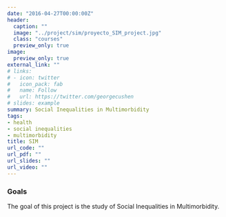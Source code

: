 ```yaml
---
date: "2016-04-27T00:00:00Z"
header:
  caption: ""
  image: "../project/sim/proyecto_SIM_project.jpg"
  class: "courses"
  preview_only: true
image:
  preview_only: true
external_link: ""
# links:
# - icon: twitter
#   icon_pack: fab
#   name: Follow
#   url: https://twitter.com/georgecushen
# slides: example
summary: Social Inequalities in Multimorbidity
tags:
- health
- social inequalities
- multimorbidity
title: SIM
url_code: ""
url_pdf: ""
url_slides: ""
url_video: ""
---
```


### Goals
The goal of this project is the study of Social Inequalities in Multimorbidity.
